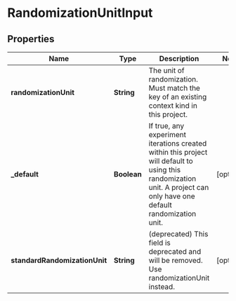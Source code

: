

# RandomizationUnitInput


## Properties

| Name | Type | Description | Notes |
|------------ | ------------- | ------------- | -------------|
|**randomizationUnit** | **String** | The unit of randomization. Must match the key of an existing context kind in this project. |  |
|**_default** | **Boolean** | If true, any experiment iterations created within this project will default to using this randomization unit. A project can only have one default randomization unit. |  [optional] |
|**standardRandomizationUnit** | **String** | (deprecated) This field is deprecated and will be removed. Use randomizationUnit instead. |  [optional] |



